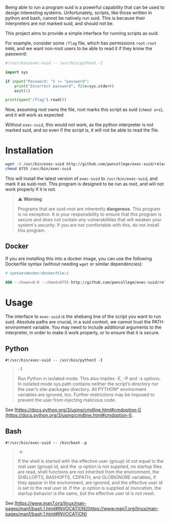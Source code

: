 Being able to run a program suid is a powerful capability that can be used to design interesting systems.
Unfortunately, scripts, like those written in python and bash, cannot be natively run suid.
This is because their interpreters are not marked suid, and should not be.

This project aims to provide a simple interface for running scripts as suid.

For example, consider some `/flag` file, which has permissions `root:root 0400`, and we want non-root users to be able to read it if they know the password:

```python
#!/usr/bin/exec-suid -- /usr/bin/python3 -I

import sys

if input("Password: ") != "password":
    print("Incorrect password", file=sys.stderr)
    exit(1)

print(open("/flag").read())
```

Now, assuming root owns the file, root marks this script as suid (`chmod u+s`), and it will work as expected.

Without `exec-suid`, this would not work, as the python interpreter is not marked suid, and so even if the script is, it will not be able to read the file.

# Installation

```sh
wget -O /usr/bin/exec-suid http://github.com/pwncollege/exec-suid/releases/latest/download/exec-suid && \
chmod 6755 /usr/bin/exec-suid
```

This will install the latest version of `exec-suid` to `/usr/bin/exec-suid`, and mark it as suid-root.
This program is designed to be run as root, and will not work properly if it is not.

> :warning: **Warning**
>
> Programs that are suid-root are inherently **dangerous**.
> This program is no exception.
> It is your responsibility to ensure that this program is secure and does not contain any vulnerabilities that will weaken your system's security.
> If you are not comfortable with this, do not install this program.

## Docker

If you are installing this into a docker image, you can use the following Dockerfile syntax (without needing `wget` or similar dependencies):

```Dockerfile
# syntax=docker/dockerfile:1

ADD --chown=0:0 --chmod=6755 http://github.com/pwncollege/exec-suid/releases/latest/download/exec-suid /usr/bin/exec-suid

```
# Usage

The interface to `exec-suid` is the shebang line of the script you want to run suid. Absolute paths are crucial, in a suid context, we cannot trust the PATH environment variable. You may need to include additional arguments to the interpreter, in order to make it work properly, or to ensure that it is secure.

## Python

```
#!/usr/bin/exec-suid -- /usr/bin/python3 -I
```

> `-I`
>
> Run Python in isolated mode. This also implies -E, -P and -s options. In isolated mode sys.path contains neither the script’s directory nor the user’s site-packages directory. All PYTHON* environment variables are ignored, too. Further restrictions may be imposed to prevent the user from injecting malicious code.

See [https://docs.python.org/3/using/cmdline.html#cmdoption-I](https://docs.python.org/3/using/cmdline.html#cmdoption-I).

## Bash

```
#!/usr/bin/exec-suid -- /bin/bash -p
```

> `-p`
>
> If the shell is started with the effective user (group) id not equal to the real user (group) id, and the -p option is not supplied, no startup files are read, shell functions are not inherited from the environment, the SHELLOPTS, BASHOPTS, CDPATH, and GLOBIGNORE variables, if they appear in the environment, are ignored, and the effective user id is set to the real user id. If the -p option is supplied at invocation, the startup behavior is the same, but the effective user id is not reset.

See [https://www.man7.org/linux/man-pages/man1/bash.1.html#INVOCATION](https://www.man7.org/linux/man-pages/man1/bash.1.html#INVOCATION)
